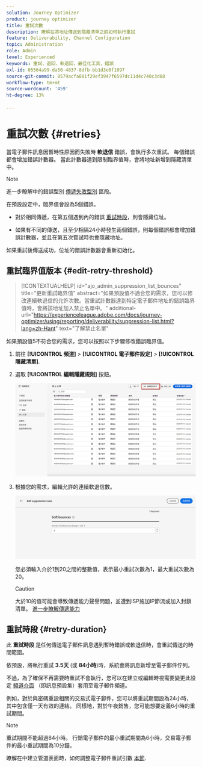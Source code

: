 ```yaml
---
solution: Journey Optimizer
product: journey optimizer
title: 重試次數
description: 瞭解在將地址傳送到隱藏清單之前如何執行重試
feature: Deliverability, Channel Configuration
topic: Administration
role: Admin
level: Experienced
keywords: 重試，退回，軟退回，最佳化工具，錯誤
exl-id: 05564a99-da50-4837-8dfb-bb1d3e0f1097
source-git-commit: 8579acfa881f29ef3947f6597dc11d4c740c3d68
workflow-type: tm+mt
source-wordcount: '459'
ht-degree: 13%

---
```


# 重試次數 {#retries}

當電子郵件訊息因暫時性原因而失敗時 **軟退信** 錯誤，會執行多次重試。 每個錯誤都會增加錯誤計數器。 當此計數器達到限制臨界值時，會將地址新增到隱藏清單中。

>[!NOTE]
>
>進一步瞭解中的錯誤型別 [傳遞失敗型別](../reports/suppression-list.md#delivery-failures) 區段。

在預設設定中，臨界值會設為5個錯誤。

* 對於相同傳遞，在第五個遇到內的錯誤 [重試時段](#retry-duration)，則會隱藏位址。

* 如果有不同的傳送，且至少相隔24小時發生兩個錯誤，則每個錯誤都會增加錯誤計數器，並且在第五次嘗試時也會隱藏地址。

如果重試後傳送成功，位址的錯誤計數器會重新初始化。

## 重試臨界值版本 {#edit-retry-threshold}

>[!CONTEXTUALHELP]
>id="ajo_admin_suppression_list_bounces"
>title="更新重試臨界值"
>abstract="如果預設值不適合您的需求，您可以修改連續軟退信的允許次數。當重試計數器達到特定電子郵件地址的錯誤臨界值時，會將該地址加入禁止名單中。"
>additional-url="https://experienceleague.adobe.com/docs/journey-optimizer/using/reporting/deliverability/suppression-list.html?lang=zh-Hant" text="了解禁止名單"

如果預設值5不符合您的需求，您可以按照以下步驟修改錯誤臨界值。

1. 前往 **[!UICONTROL 頻道]** > **[!UICONTROL 電子郵件設定]** > **[!UICONTROL 隱藏清單]**.

1. 選取 **[!UICONTROL 編輯隱藏規則]** 按鈕。

   ![](assets/suppression-list-edit-retries.png)

1. 根據您的需求，編輯允許的連續軟退信數。

   ![](assets/suppression-list-edit-soft-bounces.png)

   您必須輸入介於1到20之間的整數值，表示最小重試次數為1，最大重試次數為20。

   >[!CAUTION]
   >
   >大於10的值可能會導致傳遞能力聲譽問題，並遭到ISP施加IP節流或加入封鎖清單。 [進一步瞭解傳遞能力](../reports/deliverability.md)

## 重試時段 {#retry-duration}

此 **重試時段** 是任何傳送電子郵件訊息遇到暫時錯誤或軟退信時，會重試傳送的時間範圍。

依預設，將執行重試 **3.5天** (或 **84小時**)時，系統會將訊息新增至電子郵件佇列。

不過，為了確保不再需要時重試不會執行，您可以在建立或編輯時視需要變更此設定 [頻道介面](channel-surfaces.md) （即訊息預設集）套用至電子郵件頻道。

例如，對於與密碼重設相關的交易式電子郵件，您可以將重試期間設為24小時，其中包含僅一天有效的連結。 同樣地，對於午夜銷售，您可能想要定義6小時的重試期間。

>[!NOTE]
>
>重試期間不能超過84小時。 行銷電子郵件的最小重試期間為6小時，交易電子郵件的最小重試期間為10分鐘。

瞭解在中建立管道表面時，如何調整電子郵件重試引數 [本節](../email/email-settings.md#email-retry).


